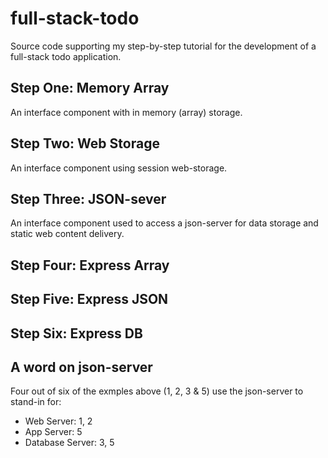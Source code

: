 # full-stack-todo
Source code supporting my step-by-step tutorial for the development of a full-stack todo application.

## Step One: Memory Array
An interface component with in memory (array) storage.

## Step Two: Web Storage
An interface component using session web-storage.

## Step Three: JSON-sever
An interface component used to access a json-server for data storage and static web content delivery.

## Step Four: Express Array

## Step Five: Express JSON

## Step Six: Express DB
 
## A word on json-server
Four out of six of the exmples above (1, 2, 3 & 5) use the json-server to stand-in for:
- Web Server: 1, 2
- App Server: 5
- Database Server: 3, 5

